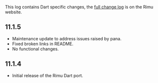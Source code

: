 This log contains Dart specific changes, the [full change
log](https://srackham.github.io/rimu/changelog.html) is on the Rimu website.

## 11.1.5
- Maintenance update to address issues raised by pana.
- Fixed broken links in README.
- No functional changes.

## 11.1.4
- Initial release of the Rimu Dart port.